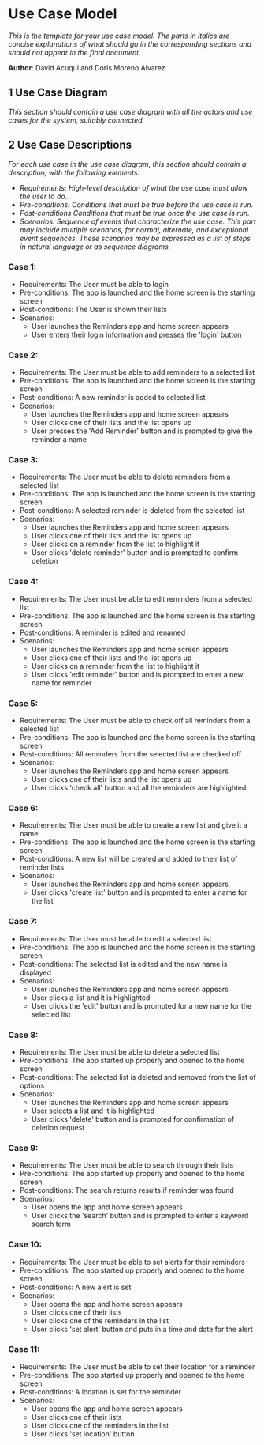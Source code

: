 # Use Case Model

_This is the template for your use case model. The parts in italics are concise explanations of what should go in the corresponding sections and should not appear in the final document._

**Author**: David Acuqui and Doris Moreno Alvarez

## 1 Use Case Diagram

_This section should contain a use case diagram with all the actors and use cases for the system, suitably connected._

## 2 Use Case Descriptions

_For each use case in the use case diagram, this section should contain a description, with the following elements:_

- _Requirements: High-level description of what the use case must allow the user to do._
- _Pre-conditions: Conditions that must be true before the use case is run._
- _Post-conditions Conditions that must be true once the use case is run._
- _Scenarios: Sequence of events that characterize the use case. This part may include multiple scenarios, for normal, alternate, and exceptional event sequences. These scenarios may be expressed as a list of steps in natural language or as sequence diagrams._

### Case 1:

- Requirements: The User must be able to login
- Pre-conditions: The app is launched and the home screen is the starting screen
- Post-conditions: The User is shown their lists
- Scenarios:
  - User launches the Reminders app and home screen appears
  - User enters their login information and presses the 'login' button

### Case 2:

- Requirements: The User must be able to add reminders to a selected list
- Pre-conditions: The app is launched and the home screen is the starting screen
- Post-conditions: A new reminder is added to selected list
- Scenarios:
  - User launches the Reminders app and home screen appears
  - User clicks one of their lists and the list opens up
  - User presses the 'Add Reminder' button and is prompted to give the reminder a name

### Case 3:

- Requirements: The User must be able to delete reminders from a selected list
- Pre-conditions: The app is launched and the home screen is the starting screen
- Post-conditions: A selected reminder is deleted from the selected list
- Scenarios:
  - User launches the Reminders app and home screen appears
  - User clicks one of their lists and the list opens up
  - User clicks on a reminder from the list to highlight it
  - User clicks 'delete reminder' button and is prompted to confirm deletion

### Case 4:

- Requirements: The User must be able to edit reminders from a selected list
- Pre-conditions: The app is launched and the home screen is the starting screen
- Post-conditions: A reminder is edited and renamed
- Scenarios:
  - User launches the Reminders app and home screen appears
  - User clicks one of their lists and the list opens up
  - User clicks on a reminder from the list to highlight it
  - User clicks 'edit reminder' button and is prompted to enter a new name for reminder

### Case 5:

- Requirements: The User must be able to check off all reminders from a selected list
- Pre-conditions: The app is launched and the home screen is the starting screen
- Post-conditions: All reminders from the selected list are checked off
- Scenarios:
  - User launches the Reminders app and home screen appears
  - User clicks one of their lists and the list opens up
  - User clicks 'check all' button and all the reminders are highlighted

### Case 6:

- Requirements: The User must be able to create a new list and give it a name
- Pre-conditions: The app is launched and the home screen is the starting screen
- Post-conditions: A new list will be created and added to their list of reminder lists
- Scenarios:
  - User launches the Reminders app and home screen appears
  - User clicks 'create list' button and is propmted to enter a name for the list

### Case 7:

- Requirements: The User must be able to edit a selected list
- Pre-conditions: The app is launched and the home screen is the starting screen
- Post-conditions: The selected list is edited and the new name is displayed
- Scenarios:
  - User launches the Reminders app and home screen appears
  - User clicks a list and it is highlighted
  - User clicks the 'edit' button and is prompted for a new name for the selected list

### Case 8:

- Requirements: The User must be able to delete a selected list
- Pre-conditions: The app started up properly and opened to the home screen
- Post-conditions: The selected list is deleted and removed from the list of options
- Scenarios:
  - User launches the Reminders app and home screen appears
  - User selects a list and it is highlighted
  - User clicks 'delete' button and is prompted for confirmation of deletion request

### Case 9:

- Requirements: The User must be able to search through their lists
- Pre-conditions: The app started up properly and opened to the home screen
- Post-conditions: The search returns results if reminder was found
- Scenarios:
  - User opens the app and home screen appears
  - User clicks the 'search' button and is prompted to enter a keyword search term

### Case 10:

- Requirements: The User must be able to set alerts for their reminders
- Pre-conditions: The app started up properly and opened to the home screen
- Post-conditions: A new alert is set
- Scenarios:
  - User opens the app and home screen appears
  - User clicks one of their lists
  - User clicks one of the reminders in the list
  - User clicks 'set alert' button and puts in a time and date for the alert

### Case 11:

- Requirements: The User must be able to set their location for a reminder
- Pre-conditions: The app started up properly and opened to the home screen
- Post-conditions: A location is set for the reminder
- Scenarios:
  - User opens the app and home screen appears
  - User clicks one of their lists
  - User clicks one of the reminders in the list
  - User clicks 'set location' button
